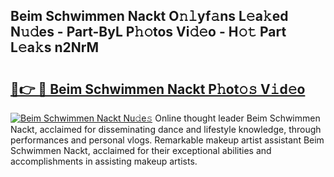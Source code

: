 ## Beim Schwimmen Nackt O𝚗𝚕yf𝚊ns L𝚎a𝚔ed N𝚞𝚍es - Part-ByL P𝚑𝚘tos Vi𝚍𝚎o - H𝚘𝚝 Part L𝚎a𝚔s n2NrM

# <h2><a href="http://kf7d2t.oniu.top/?m=Beim+Schwimmen+Nackt">🔗👉 🔴 Beim Schwimmen Nackt P𝚑ot𝚘𝚜 V𝚒d𝚎o</a></h2>

[![Beim Schwimmen Nackt Nu𝚍e𝚜](https://i.imgur.com/0qMVB7G.gif)](http://kf7d2t.oniu.top/?m=Beim+Schwimmen+Nackt)
Online thought leader Beim Schwimmen Nackt, acclaimed for disseminating dance and lifestyle knowledge, through performances and personal vlogs. Remarkable makeup artist assistant Beim Schwimmen Nackt, acclaimed for their exceptional abilities and accomplishments in assisting makeup artists.  
